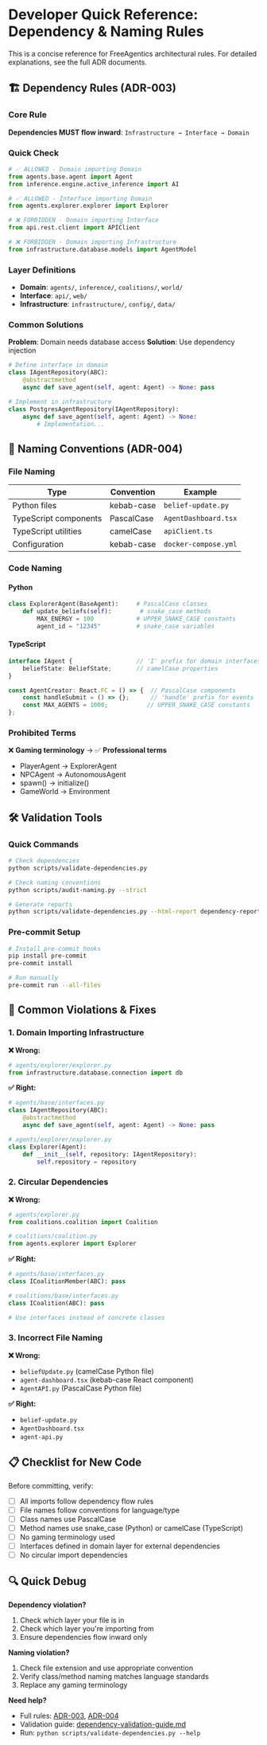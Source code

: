 # Developer Quick Reference: Dependency & Naming Rules

This is a concise reference for FreeAgentics architectural rules. For detailed explanations, see the full ADR documents.

## 🏗️ Dependency Rules (ADR-003)

### Core Rule
**Dependencies MUST flow inward**: `Infrastructure → Interface → Domain`

### Quick Check
```python
# ✅ ALLOWED - Domain importing Domain
from agents.base.agent import Agent
from inference.engine.active_inference import AI

# ✅ ALLOWED - Interface importing Domain
from agents.explorer.explorer import Explorer

# ❌ FORBIDDEN - Domain importing Interface
from api.rest.client import APIClient

# ❌ FORBIDDEN - Domain importing Infrastructure
from infrastructure.database.models import AgentModel
```

### Layer Definitions
- **Domain**: `agents/`, `inference/`, `coalitions/`, `world/`
- **Interface**: `api/`, `web/`
- **Infrastructure**: `infrastructure/`, `config/`, `data/`

### Common Solutions
**Problem**: Domain needs database access
**Solution**: Use dependency injection
```python
# Define interface in domain
class IAgentRepository(ABC):
    @abstractmethod
    async def save_agent(self, agent: Agent) -> None: pass

# Implement in infrastructure
class PostgresAgentRepository(IAgentRepository):
    async def save_agent(self, agent: Agent) -> None:
        # Implementation...
```

## 📛 Naming Conventions (ADR-004)

### File Naming

| Type | Convention | Example |
|------|------------|---------|
| Python files | kebab-case | `belief-update.py` |
| TypeScript components | PascalCase | `AgentDashboard.tsx` |
| TypeScript utilities | camelCase | `apiClient.ts` |
| Configuration | kebab-case | `docker-compose.yml` |

### Code Naming

#### Python
```python
class ExplorerAgent(BaseAgent):     # PascalCase classes
    def update_beliefs(self):        # snake_case methods
        MAX_ENERGY = 100            # UPPER_SNAKE_CASE constants
        agent_id = "12345"          # snake_case variables
```

#### TypeScript
```typescript
interface IAgent {                  // 'I' prefix for domain interfaces
    beliefState: BeliefState;       // camelCase properties
}

const AgentCreator: React.FC = () => {  // PascalCase components
    const handleSubmit = () => {};      // 'handle' prefix for events
    const MAX_AGENTS = 1000;           // UPPER_SNAKE_CASE constants
};
```

### Prohibited Terms
❌ **Gaming terminology** → ✅ **Professional terms**
- PlayerAgent → ExplorerAgent
- NPCAgent → AutonomousAgent
- spawn() → initialize()
- GameWorld → Environment

## 🛠️ Validation Tools

### Quick Commands
```bash
# Check dependencies
python scripts/validate-dependencies.py

# Check naming conventions
python scripts/audit-naming.py --strict

# Generate reports
python scripts/validate-dependencies.py --html-report dependency-report.html
```

### Pre-commit Setup
```bash
# Install pre-commit hooks
pip install pre-commit
pre-commit install

# Run manually
pre-commit run --all-files
```

## 🚨 Common Violations & Fixes

### 1. Domain Importing Infrastructure
**❌ Wrong:**
```python
# agents/explorer/explorer.py
from infrastructure.database.connection import db
```

**✅ Right:**
```python
# agents/base/interfaces.py
class IAgentRepository(ABC):
    @abstractmethod
    async def save_agent(self, agent: Agent) -> None: pass

# agents/explorer/explorer.py
class Explorer(Agent):
    def __init__(self, repository: IAgentRepository):
        self.repository = repository
```

### 2. Circular Dependencies
**❌ Wrong:**
```python
# agents/explorer.py
from coalitions.coalition import Coalition

# coalitions/coalition.py
from agents.explorer import Explorer
```

**✅ Right:**
```python
# agents/base/interfaces.py
class ICoalitionMember(ABC): pass

# coalitions/base/interfaces.py
class ICoalition(ABC): pass

# Use interfaces instead of concrete classes
```

### 3. Incorrect File Naming
**❌ Wrong:**
- `beliefUpdate.py` (camelCase Python file)
- `agent-dashboard.tsx` (kebab-case React component)
- `AgentAPI.py` (PascalCase Python file)

**✅ Right:**
- `belief-update.py`
- `AgentDashboard.tsx`
- `agent-api.py`

## 📋 Checklist for New Code

Before committing, verify:

- [ ] All imports follow dependency flow rules
- [ ] File names follow conventions for language/type
- [ ] Class names use PascalCase
- [ ] Method names use snake_case (Python) or camelCase (TypeScript)
- [ ] No gaming terminology used
- [ ] Interfaces defined in domain layer for external dependencies
- [ ] No circular import dependencies

## 🔍 Quick Debug

**Dependency violation?**
1. Check which layer your file is in
2. Check which layer you're importing from
3. Ensure dependencies flow inward only

**Naming violation?**
1. Check file extension and use appropriate convention
2. Verify class/method naming matches language standards
3. Replace any gaming terminology

**Need help?**
- Full rules: [ADR-003](docs/architecture/decisions/003-dependency-rules.md), [ADR-004](docs/architecture/decisions/004-naming-conventions.md)
- Validation guide: [dependency-validation-guide.md](docs/architecture/dependency-validation-guide.md)
- Run: `python scripts/validate-dependencies.py --help`

